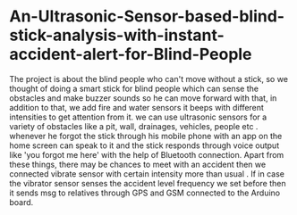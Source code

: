 # An-Ultrasonic-Sensor-based-blind-stick-analysis-with-instant-accident-alert-for-Blind-People
The project is about the blind people who can't move without a stick, so we thought of doing a smart stick for blind people which can sense the obstacles and make buzzer sounds so he can move forward with that, in addition to that, we add fire and water sensors it beeps with different intensities to get attention from it. we can use ultrasonic sensors for a variety of obstacles like a pit, wall, drainages, vehicles, people etc . whenever he forgot the stick through his mobile phone with an app on the home screen can speak to it and the stick responds through voice output like 'you forgot me here' with the help of Bluetooth connection. Apart from these things, there may be chances to meet with an accident then we connected vibrate sensor with certain intensity more than usual . If in case the vibrator sensor senses the accident level frequency we set before then it sends msg to relatives through GPS and GSM connected to the Arduino board.
